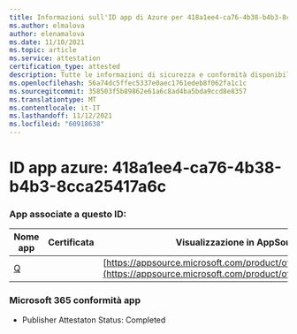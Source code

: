 ```yaml
---
title: Informazioni sull'ID app di Azure per 418a1ee4-ca76-4b38-b4b3-8cca25417a6c
ms.author: elmalova
author: elenamalova
ms.date: 11/10/2021
ms.topic: article
ms.service: attestation
certification_type: attested
description: Tutte le informazioni di sicurezza e conformità disponibili per 418a1ee4-ca76-4b38-b4b3-8cca25417a6c.
ms.openlocfilehash: 56a74dc5ffec5337e0aec1761edeb8f062fa1c1c
ms.sourcegitcommit: 358503f5b89862e61a6c8ad4ba5bda9ccd8e8357
ms.translationtype: MT
ms.contentlocale: it-IT
ms.lasthandoff: 11/12/2021
ms.locfileid: "60918638"
---
```

# <a name="azure-app-id-418a1ee4-ca76-4b38-b4b3-8cca25417a6c"></a>ID app azure: 418a1ee4-ca76-4b38-b4b3-8cca25417a6c


### <a name="apps-associated-with-this-id"></a>App associate a questo ID:
| **Nome app** | **Certificata** | **Visualizzazione in AppSource** |
|--------------|---------------|-----------------------|
| [Q](https://docs.microsoft.com/microsoft-365-app-certification/forward/WA104381433) |  | [https://appsource.microsoft.com/product/office/WA104381433](https://appsource.microsoft.com/product/office/WA104381433) |

### <a name="microsoft-365-app-compliance-status"></a>Microsoft 365 conformità app
- Publisher Attestaton Status: Completed
